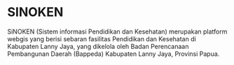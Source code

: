 # SINOKEN

SiNOKEN (Sistem informasi Pendidikan dan Kesehatan) merupakan platform webgis yang berisi sebaran fasilitas Pendidikan dan Kesehatan di Kabupaten Lanny Jaya, yang dikelola oleh Badan Perencanaan Pembangunan Daerah (Bappeda) Kabupaten Lanny Jaya, Provinsi Papua.
